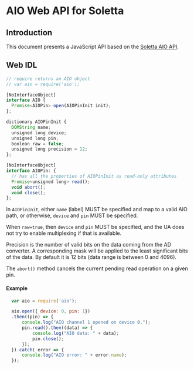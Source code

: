 AIO Web API for Soletta
=======================

Introduction
------------
This document presents a JavaScript API based on the [Soletta AIO API](http://solettaproject.github.io/docs/c-api/group__AIO.html).

Web IDL
-------
```javascript
// require returns an AIO object
// var aio = require('aio');

[NoInterfaceObject]
interface AIO {
  Promise<AIOPin> open(AIOPinInit init);
};

dictionary AIOPinInit {
  DOMString name;
  unsigned long device;
  unsigned long pin;
  boolean raw = false;
  unsigned long precision = 12;
};

[NoInterfaceObject]
interface AIOPin: {
  // has all the properties of AIOPinInit as read-only attributes
  Promise<unsigned long> read();
  void abort();
  void close();
};

```

In ```AIOPinInit```, either ```name``` (label) MUST be specified and map to a valid AIO path, or otherwise, ```device``` and ```pin``` MUST be specified.

When ```raw=true```, then ```device``` and ```pin``` MUST be specified, and the UA does not try to enable multiplexing if that is available.

Precision is the number of valid bits on the data coming from the AD converter. A corresponding mask will be applied to the least significant bits of the data. By default it is 12 bits (data range is between 0 and 4096).

The ```abort()``` method cancels the current pending read operation on a given pin.

#### Example
```javascript
  var aio = require('aio');

  aio.open({ device: 0, pin: 1})
  .then((pin) => {
      console.log("AIO channel 1 opened on device 0.");
      pin.read().then((data) => {
          console.log("AIO data: " + data);
          pin.close();
      });
  }).catch( error => {
      console.log("AIO error: " + error.name);
  });
```
